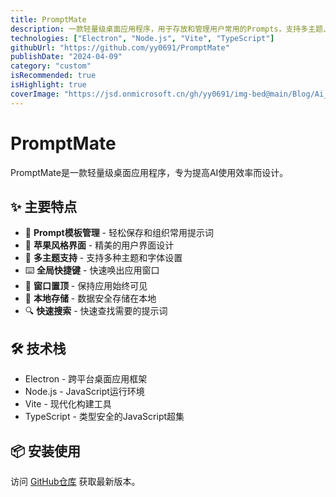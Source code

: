 ```yaml
---
title: PromptMate
description: 一款轻量级桌面应用程序，用于存放和管理用户常用的Prompts，支持多主题、全局快捷键和窗口置顶功能。
technologies: ["Electron", "Node.js", "Vite", "TypeScript"]
githubUrl: "https://github.com/yy0691/PromptMate"
publishDate: "2024-04-09"
category: "custom"
isRecommended: true
isHighlight: true
coverImage: "https://jsd.onmicrosoft.cn/gh/yy0691/img-bed@main/Blog/Ai_News首页.png"
---
```


# PromptMate

PromptMate是一款轻量级桌面应用程序，专为提高AI使用效率而设计。

## ✨ 主要特点

- 📝 **Prompt模板管理** - 轻松保存和组织常用提示词
- 🎨 **苹果风格界面** - 精美的用户界面设计
- 🌈 **多主题支持** - 支持多种主题和字体设置
- ⌨️ **全局快捷键** - 快速唤出应用窗口
- 📌 **窗口置顶** - 保持应用始终可见
- 💾 **本地存储** - 数据安全存储在本地
- 🔍 **快速搜索** - 快速查找需要的提示词

## 🛠️ 技术栈

- Electron - 跨平台桌面应用框架
- Node.js - JavaScript运行环境
- Vite - 现代化构建工具
- TypeScript - 类型安全的JavaScript超集

## 📦 安装使用

访问 [GitHub仓库](https://github.com/yy0691/PromptMate) 获取最新版本。